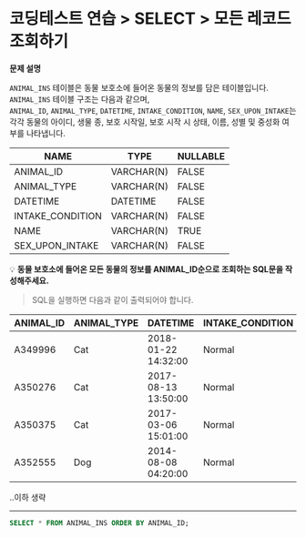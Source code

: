 # 코딩테스트 연습 > SELECT > 모든 레코드 조회하기

**문제 설명**

`ANIMAL_INS` 테이블은 동물 보호소에 들어온 동물의 정보를 담은 테이블입니다.   
`ANIMAL_INS` 테이블 구조는 다음과 같으며,   
`ANIMAL_ID`, `ANIMAL_TYPE`, `DATETIME`, `INTAKE_CONDITION`, `NAME`, `SEX_UPON_INTAKE`는  
각각 동물의 아이디, 생물 종, 보호 시작일, 보호 시작 시 상태, 이름, 성별 및 중성화 여부를 나타냅니다.

NAME	| TYPE | NULLABLE
--- | --- | ---
ANIMAL_ID |	VARCHAR(N) |	FALSE
ANIMAL_TYPE |	VARCHAR(N) |	FALSE
DATETIME |	DATETIME |	FALSE
INTAKE_CONDITION |	VARCHAR(N) |	FALSE
NAME |	VARCHAR(N) |	TRUE
SEX_UPON_INTAKE |	VARCHAR(N) |	FALSE


💡 **동물 보호소에 들어온 모든 동물의 정보를 ANIMAL_ID순으로 조회하는 SQL문을 작성해주세요.**

> SQL을 실행하면 다음과 같이 출력되어야 합니다.

ANIMAL_ID	| ANIMAL_TYPE |	DATETIME | INTAKE_CONDITION | NAME | SEX_UPON_INTAKE
--- | --- | --- | --- | --- | ---
A349996 |	Cat |	2018-01-22 14:32:00 |	Normal |	Sugar |	Neutered Male
A350276 |	Cat |	2017-08-13 13:50:00 |	Normal |	Jewel |	Spayed Female
A350375 |	Cat |	2017-03-06 15:01:00 |	Normal |	Meo |	Neutered Male
A352555 |	Dog |	2014-08-08 04:20:00 |	Normal |	Harley |	Spayed Female

..이하 생략


---

```sql
SELECT * FROM ANIMAL_INS ORDER BY ANIMAL_ID;
```
